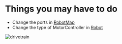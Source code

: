 # Things you may have to do

- Change the ports in [RobotMap](RobotMap.java)
- Change the type of MotorController in [Robot](Robot.java)

![drivetrain](https://imgur.com/dfjdcg6.png)
